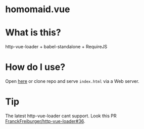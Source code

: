 # homomaid.vue

# What is this?

http-vue-loader + babel-standalone + RequireJS

# How do I use?

Open [here](https://chitoku-k.github.io/homomaid.vue/) or clone repo and serve
`index.html` via a Web server.

# Tip

The latest http-vue-loader cant support.
Look this PR [FranckFreiburger/http-vue-loader#36](https://github.com/FranckFreiburger/http-vue-loader/pull/36).
